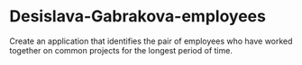 # Desislava-Gabrakova-employees

Create an application that identifies the pair of employees who have worked
together on common projects for the longest period of time.
